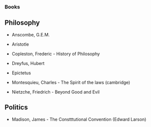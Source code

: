 ### Books

## Philosophy

* Anscombe, G.E.M.
* Aristotle

* Copleston, Frederic - History of Philosophy

* Dreyfus, Hubert

* Epictetus

* Montesquieu, Charles - The Spirit of the laws (cambridge)

* Nietzche, Friedrich - Beyond Good and Evil


## Politics

* Madison, James - The Constttutional Convention (Edward Larson)
